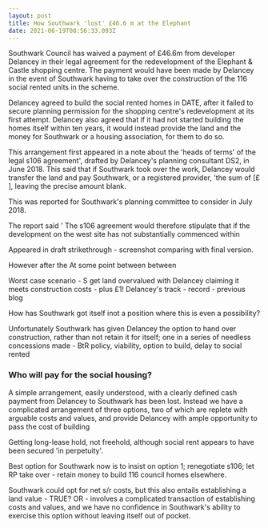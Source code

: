 ```yaml
---
layout: post
title: How Southwark 'lost' £46.6 m at the Elephant
date: 2021-06-19T08:56:33.093Z
---
```

Southwark Council has waived a payment of £46.6m from developer Delancey in their legal agreement for the redevelopment of the Elephant & Castle shopping centre. The payment would have been made by Delancey in the event of Southwark having to take over the construction of the 116 social rented units in the scheme.

Delancey agreed to build the social rented homes in DATE, after it failed to secure planning permission for the shopping centre's redevelopment at its first attempt.   Delancey also agreed that if it had not started building the homes itself within ten years, it would instead provide the land and the money for Southwark or a housing association, for them to do so.

This arrangement first appeared in a note about the 'heads of terms' of the legal s106 agreement', drafted by Delancey's planning consultant DS2, in June 2018.  This said that if Southwark took over the work, Delancey would transfer the land and pay Southwark, or a registered provider, 'the sum of \[£    ], leaving the precise amount blank. 

This was reported for Southwark's planning committee to consider in July  2018.

The report said ' The s106 agreement would therefore stipulate that if the development  on the west site has not substantially commenced within 

Appeared in draft strikethrough - screenshot comparing with final version.

However after the At some point between between 

Worst case scenario - S get land overvalued with Delancey claiming it meets construction costs  - plus £1!  Delancey's track - record - previous blog

How has Southwark got itself inot a position where this is even a possibility?

Unfortunately Southwark has given Delancey the option to hand over construction, rather than not retain it for itself; one in a series of needless concessions made - BtR policy, viability, option to build, delay to social rented

### Who will pay for the social housing? 

A simple arrangement, easily understood, with a clearly defined cash payment from Delancey to Southwark has been lost. Instead we have a complicated arrangement of three options, two of which are replete with arguable costs and values, and provide Delancey with ample opportunity to pass the cost of building 

Getting long-lease hold, not freehold, although social rent appears to have been secured 'in perpetuity'.

Best option for Southwark now is to insist on option 1; renegotiate s106; let RP take over - retain money to build 116 council homes elsewhere.

Southwark could opt for net s/r costs, but this also entails establishing a land value - TRUE? OR - involves a complicated transaction of establishing costs and values, and we have no confidence in Southwark's ability to exercise this option without leaving itself out of pocket.
